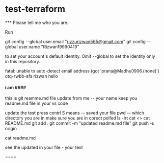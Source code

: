 # test-terraform
*** Please tell me who you are.

Run

  git config --global user.email "rizzurizwan565@gmail.com"
  git config --global user.name "Rizwan19990419"

to set your account's default identity.
Omit --global to set the identity only in this repository.

fatal: unable to auto-detect email address (got 'prana@Madhu0906.(none)')
otq-rwbb-afs
rizwan
hello
#### i am <Rizwan >####
this is git reamme.md file update from me -- your name
keep you readme.md file in your vs code

update  the test
press contrl S  means -- saved your file
pwd -- which directory you are in make sure you are in corect polfed 
ls -lrt
cat  <>
cat README.md
git add .
git commit -m "updated readme.md file"
git push -u origin  <main>
cat readme.md 

see the updated in your file  - your text 

====
